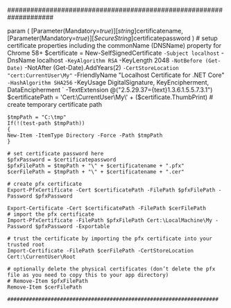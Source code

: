    ####################################################################
   
   param (
        [Parameter(Mandatory=$true)][string]$certificatename,
        [Parameter(Mandatory=$true)][SecureString]$certificatepassword
     )
    # setup certificate properties including the commonName (DNSName) property for Chrome 58+
    $certificate = New-SelfSignedCertificate `
        -Subject localhost `
        -DnsName localhost `
        -KeyAlgorithm RSA `
        -KeyLength 2048 `
        -NotBefore (Get-Date) `
        -NotAfter (Get-Date).AddYears(2) `
        -CertStoreLocation "cert:CurrentUser\My" `
        -FriendlyName "Localhost Certificate for .NET Core" `
        -HashAlgorithm SHA256 `
        -KeyUsage DigitalSignature, KeyEncipherment, DataEncipherment `
        -TextExtension @("2.5.29.37={text}1.3.6.1.5.5.7.3.1") 
    $certificatePath = 'Cert:\CurrentUser\My\' + ($certificate.ThumbPrint)
    # create temporary certificate path
	
    $tmpPath = "C:\tmp"
    If(!(test-path $tmpPath))
    {
    New-Item -ItemType Directory -Force -Path $tmpPath
    }
	
    # set certificate password here
    $pfxPassword = $certificatepassword
    $pfxFilePath = $tmpPath + "\" + $certificatename + ".pfx"
    $cerFilePath = $tmpPath + "\" + $certificatename + ".cer"
	
    # create pfx certificate
    Export-PfxCertificate -Cert $certificatePath -FilePath $pfxFilePath -Password $pfxPassword
	
    Export-Certificate -Cert $certificatePath -FilePath $cerFilePath
    # import the pfx certificate
    Import-PfxCertificate -FilePath $pfxFilePath Cert:\LocalMachine\My -Password $pfxPassword -Exportable
	
    # trust the certificate by importing the pfx certificate into your trusted root
    Import-Certificate -FilePath $cerFilePath -CertStoreLocation Cert:\CurrentUser\Root
	
    # optionally delete the physical certificates (don’t delete the pfx file as you need to copy this to your app directory)
    # Remove-Item $pfxFilePath
    Remove-Item $cerFilePath
    
    ####################################################################